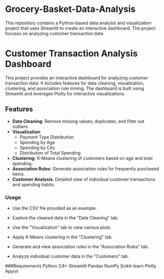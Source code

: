 # Grocery-Basket-Data-Analysis
This repository contains a Python-based data analysis and visualization project that uses Streamlit to create an interactive dashboard. The project focuses on analyzing customer transaction data
# Customer Transaction Analysis Dashboard

This project provides an interactive dashboard for analyzing customer transaction data. It includes features for data cleaning, visualization, clustering, and association rule mining. The dashboard is built using Streamlit and leverages Plotly for interactive visualizations.

## Features

- **Data Cleaning**: Remove missing values, duplicates, and filter out outliers.
- **Visualization**:
  - Payment Type Distribution
  - Spending by Age
  - Spending by City
  - Distribution of Total Spending
- **Clustering**: K-Means clustering of customers based on age and total spending.
- **Association Rules**: Generate association rules for frequently purchased items.
- **Customer Analysis**: Detailed view of individual customer transactions and spending habits.

### Usage
  - Use the CSV file provided as an example.

  - Explore the cleaned data in the "Data Cleaning" tab.

  - Use the "Visualization" tab to view various plots.

  - Apply K-Means clustering in the "Clustering" tab.

  - Generate and view association rules in the "Association Rules" tab.

  - Analyze individual customer data in the "Customers" tab.

###Requirements
Python 3.8+
Streamlit
Pandas
NumPy
Scikit-learn
Plotly
Apyori
